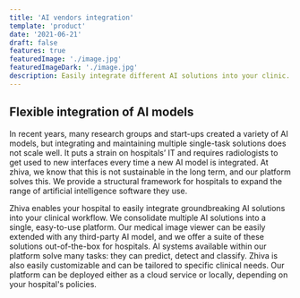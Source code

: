 ```yaml
---
title: 'AI vendors integration'
template: 'product'
date: '2021-06-21'
draft: false
features: true
featuredImage: './image.jpg'
featuredImageDark: './image.jpg'
description: Easily integrate different AI solutions into your clinic. You are no longer limited to one provider, you can easily use multiple AI algorithm providers.
---
```


## Flexible integration of AI models

In recent years, many research groups and start-ups created a variety of AI models, but integrating and maintaining multiple single-task solutions does not scale well. It puts a strain on hospitals’ IT and requires radiologists to get used to new interfaces every time a new AI model is integrated. At zhiva, we know that this is not sustainable in the long term, and our platform solves this. We provide a structural framework for hospitals to expand the range of artificial intelligence software they use.

Zhiva enables your hospital to easily integrate groundbreaking AI solutions into your clinical workflow. We consolidate multiple AI solutions into a single, easy-to-use platform. Our medical image viewer can be easily extended with any third-party AI model, and we offer a suite of these solutions out-of-the-box for hospitals. AI systems available within our platform solve many tasks: they can predict, detect and classify. Zhiva is also easily customizable and can be tailored to specific clinical needs. Our platform can be deployed either as a cloud service or locally, depending on your hospital's policies.